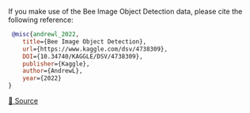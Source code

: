 If you make use of the Bee Image Object Detection data, please cite the following reference:

```bibtex
 @misc{andrewl_2022,
	title={Bee Image Object Detection},
	url={https://www.kaggle.com/dsv/4738309},
	DOI={10.34740/KAGGLE/DSV/4738309},
	publisher={Kaggle},
	author={AndrewL},
	year={2022}
}
```

[🔗 Source](https://www.kaggle.com/datasets/andrewlca/bee-image-object-detection)
